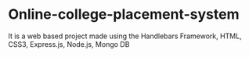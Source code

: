 # Online-college-placement-system
It is a web based project made using the Handlebars Framework, HTML, CSS3, Express.js, Node.js, Mongo DB
